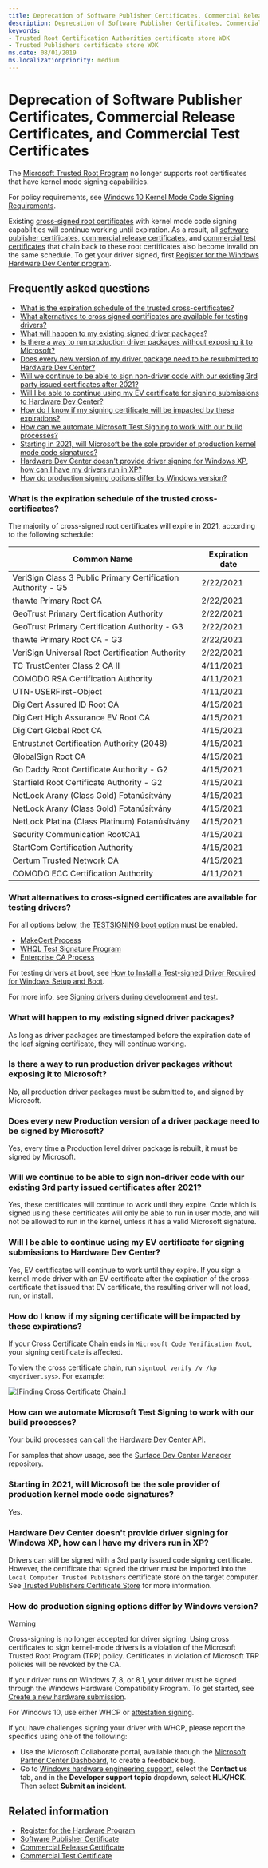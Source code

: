 ```yaml
---
title: Deprecation of Software Publisher Certificates, Commercial Release Certificates, and Commercial Test Certificates
description: Deprecation of Software Publisher Certificates, Commercial Release Certificates, and Commercial Test Certificates
keywords:
- Trusted Root Certification Authorities certificate store WDK
- Trusted Publishers certificate store WDK
ms.date: 08/01/2019
ms.localizationpriority: medium
---
```


# Deprecation of Software Publisher Certificates, Commercial Release Certificates, and Commercial Test Certificates

The [Microsoft Trusted Root Program](/security/trusted-root/program-requirements) no longer supports root certificates that have kernel mode signing capabilities.

For policy requirements, see [Windows 10 Kernel Mode Code Signing Requirements](/security/trusted-root/program-requirements#f-windows-10-kernel-mode-code-signing-kmcs-requirements).

Existing [cross-signed root certificates](cross-certificates-for-kernel-mode-code-signing.md) with kernel mode code signing capabilities will continue working until expiration.
As a result, all [software publisher certificates](software-publisher-certificate.md), [commercial release certificates](commercial-release-certificate.md), and [commercial test certificates](commercial-test-certificate.md) that chain back to these root certificates also become invalid on the same schedule.  To get your driver signed, first [Register for the Windows Hardware Dev Center program](../dashboard/register-for-the-hardware-program.md).

## Frequently asked questions
* [What is the expiration schedule of the trusted cross-certificates?](#what-is-the-expiration-schedule-of-the-trusted-cross-certificates)
* [What alternatives to cross signed certificates are available for testing drivers?](#what-alternatives-to-cross-signed-certificates-are-available-for-testing-drivers)
* [What will happen to my existing signed driver packages?](#what-will-happen-to-my-existing-signed-driver-packages)
* [Is there a way to run production driver packages without exposing it to Microsoft?](#is-there-a-way-to-run-production-driver-packages-without-exposing-it-to-microsoft)
* [Does every new version of my driver package need to be resubmitted to Hardware Dev Center?](#does-every-new-production-version-of-a-driver-package-need-to-be-signed-by-microsoft)
* [Will we continue to be able to sign non-driver code with our existing 3rd party issued certificates after 2021?](#will-we-continue-to-be-able-to-sign-non-driver-code-with-our-existing-3rd-party-issued-certificates-after-2021)
* [Will I be able to continue using my EV certificate for signing submissions to Hardware Dev Center?](#will-i-be-able-to-continue-using-my-ev-certificate-for-signing-submissions-to-hardware-dev-center)
* [How do I know if my signing certificate will be impacted by these expirations?](#how-do-i-know-if-my-signing-certificate-will-be-impacted-by-these-expirations)
* [How can we automate Microsoft Test Signing to work with our build processes?](#how-can-we-automate-microsoft-test-signing-to-work-with-our-build-processes)
* [Starting in 2021, will Microsoft be the sole provider of production kernel mode code signatures?](#starting-in-2021-will-microsoft-be-the-sole-provider-of-production-kernel-mode-code-signatures)
* [Hardware Dev Center doesn't provide driver signing for Windows XP, how can I have my drivers run in XP?](#hardware-dev-center-doesnt-provide-driver-signing-for-windows-xp-how-can-i-have-my-drivers-run-in-xp)
* [How do production signing options differ by Windows version?](#how-do-production-signing-options-differ-by-windows-version)

### What is the expiration schedule of the trusted cross-certificates?

The majority of cross-signed root certificates will expire in 2021, according to the following schedule:

|Common Name| Expiration date|
|-----------|---------------|
|VeriSign Class 3 Public Primary Certification Authority - G5		|2/22/2021|
|thawte Primary Root CA		                                        |2/22/2021|
|GeoTrust Primary Certification Authority		                    |2/22/2021|
|GeoTrust Primary Certification Authority - G3		                |2/22/2021|
|thawte Primary Root CA - G3		                                |2/22/2021|
|VeriSign Universal Root Certification Authority		            |2/22/2021|
|TC TrustCenter Class 2 CA II		                                |4/11/2021|
|COMODO RSA Certification Authority		                            |4/11/2021|
|UTN-USERFirst-Object		                                        |4/11/2021|
|DigiCert Assured ID Root CA		                                |4/15/2021|
|DigiCert High Assurance EV Root CA		                            |4/15/2021|
|DigiCert Global Root CA		                                    |4/15/2021|
|Entrust.net Certification Authority (2048)		                    |4/15/2021|
|GlobalSign Root CA		                                            |4/15/2021|
|Go Daddy Root Certificate Authority - G2		                    |4/15/2021|
|Starfield Root Certificate Authority - G2		                    |4/15/2021|
|NetLock Arany (Class Gold) Fotanúsítvány		                    |4/15/2021|
|NetLock Arany (Class Gold) Fotanúsítvány		                    |4/15/2021|
|NetLock Platina (Class Platinum) Fotanúsítvány		                |4/15/2021|
|Security Communication RootCA1		                                |4/15/2021|
|StartCom Certification Authority		                            |4/15/2021|
|Certum Trusted Network CA		                                    |4/15/2021|
|COMODO ECC Certification Authority		                            |4/11/2021|

### What alternatives to cross-signed certificates are available for testing drivers?

For all options below, the [TESTSIGNING boot option](the-testsigning-boot-configuration-option.md) must be enabled.

- [MakeCert Process](makecert-test-certificate.md)
- [WHQL Test Signature Program](whql-test-signature-program.md)
- [Enterprise CA Process](enterprise-ca-test-certificate.md)

For testing drivers at boot, see [How to Install a Test-signed Driver Required for Windows Setup and Boot](how-to-install-test-signed-driver-for-setup-and-boot.md).

For more info, see [Signing drivers during development and test](./introduction-to-test-signing.md).

### What will happen to my existing signed driver packages? 

As long as driver packages are timestamped before the expiration date of the leaf signing certificate, they will continue working.

### Is there a way to run production driver packages without exposing it to Microsoft? 

No, all production driver packages must be submitted to, and signed by Microsoft. 

### Does every new Production version of a driver package need to be signed by Microsoft?

Yes, every time a Production level driver package is rebuilt, it must be signed by Microsoft.

### Will we continue to be able to sign non-driver code with our existing 3rd party issued certificates after 2021?

Yes, these certificates will continue to work until they expire. Code which is signed using these certificates will only be able to run in user mode, and will not be allowed to run in the kernel, unless it has a valid Microsoft signature.

### Will I be able to continue using my EV certificate for signing submissions to Hardware Dev Center?  

Yes, EV certificates will continue to work until they expire. If you sign a kernel-mode driver with an EV certificate after the expiration of the cross-certificate that issued that EV certificate, the resulting driver will not load, run, or install.

### How do I know if my signing certificate will be impacted by these expirations? 

If your Cross Certificate Chain ends in `Microsoft Code Verification Root`, your signing certificate is affected. 

To view the cross certificate chain, run `signtool verify /v /kp <mydriver.sys>`. For example:

![[Finding Cross Certificate Chain.]](images/signtoolcrosssigexample.png)

### How can we automate Microsoft Test Signing to work with our build processes?

Your build processes can call the [Hardware Dev Center API](../dashboard/dashboard-api.md). 

For samples that show usage, see the [Surface Dev Center Manager](https://github.com/Microsoft/SDCM) repository.

### Starting in 2021, will Microsoft be the sole provider of production kernel mode code signatures? 

Yes.

### Hardware Dev Center doesn't provide driver signing for Windows XP, how can I have my drivers run in XP?

Drivers can still be signed with a 3rd party issued code signing certificate. However, the certificate that signed the driver must be imported into the `Local Computer Trusted Publishers` certificate store on the target computer. See [Trusted Publishers Certificate Store](trusted-publishers-certificate-store.md) for more information.

### How do production signing options differ by Windows version?

> [!WARNING]
> Cross-signing is no longer accepted for driver signing. Using cross certificates to sign kernel-mode drivers is a violation of the Microsoft Trusted Root Program (TRP) policy.
> Certificates in violation of Microsoft TRP policies will be revoked by the CA.

If your driver runs on Windows 7, 8, or 8.1, your driver must be signed through the Windows Hardware Compatibility Program. To get started, see [Create a new hardware submission](../dashboard/create-a-new-hardware-submission.md).

For Windows 10, use either WHCP or [attestation signing](../dashboard/attestation-signing-a-kernel-driver-for-public-release.md).

If you have challenges signing your driver with WHCP, please report the specifics using one of the following:

* Use the Microsoft Collaborate portal, available through the [Microsoft Partner Center Dashboard](https://partner.microsoft.com/dashboard/collaborate), to create a feedback bug.
* Go to [Windows hardware engineering support](https://developer.microsoft.com/windows/hardware/support), select the **Contact us** tab, and in the **Developer support topic** dropdown, select **HLK/HCK**. Then select **Submit an incident**.

## Related information

* [Register for the Hardware Program](../dashboard/register-for-the-hardware-program.md)
* [Software Publisher Certificate](software-publisher-certificate.md)
* [Commercial Release Certificate](commercial-release-certificate.md)
* [Commercial Test Certificate](commercial-test-certificate.md)